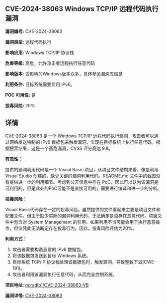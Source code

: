 ## CVE-2024-38063 Windows TCP/IP 远程代码执行漏洞

**漏洞编号:** CVE-2024-38063

**漏洞类型:** 远程代码执行

**影响应用:** Windows TCP/IP 协议栈

**危害等级:** 高危，允许攻击者远程执行任意代码

**影响版本:** 受影响的Windows版本众多，具体参见漏洞库信息

**利用条件:** 目标系统需要启用 IPv6。

**POC 可用性:** 是

**投毒风险:** 20%

## 详情

CVE-2024-38063 是一个 Windows TCP/IP 远程代码执行漏洞，攻击者可以通过网络发送特制的 IPv6 数据包来触发漏洞，实现在目标系统上执行任意代码。根据搜索结果，这是一个高危漏洞，CVSS 评分高达 9.8。

**有效性：**

提供的漏洞利用代码是一个 Visual Basic 项目，从项目文件结构来看，像是利用 Visual Studio 创建的，缺少关键的漏洞利用代码。README.md 文件中的截图没有提供进一步的利用细节。考虑到公开信息中存在 PoC，因此可以认为该漏洞是可利用的，但是此处的PoC可能不是直接可用的，需要进行编译和进一步的分析。

**投毒风险：**

Visual Basic代码存在一定的投毒风险。虽然提供的文件看起来主要是项目文件和配置文件，但由于缺少实际的漏洞利用代码，无法确定是否存在恶意代码。项目文件中包含对 System.Management 的引用，如果利用不当可能会用于执行恶意操作，但仅凭此无法断定存在投毒行为。因此，投毒风险评估为20%。

**利用方式：**

1.  攻击者需要构造恶意的 IPv6 数据包。
2.  将该数据包发送到目标 Windows 系统。
3.  目标系统 TCP/IP 协议栈处理该数据包时，触发漏洞，导致整数下溢(CWE-191)。
4.  攻击者利用该漏洞执行任意代码，从而完全控制系统。

**项目地址:** [noradlb1/CVE-2024-38063-VB](https://github.com/noradlb1/CVE-2024-38063-VB)

**漏洞详情:** [CVE-2024-38063](https://nvd.nist.gov/vuln/detail/CVE-2024-38063)